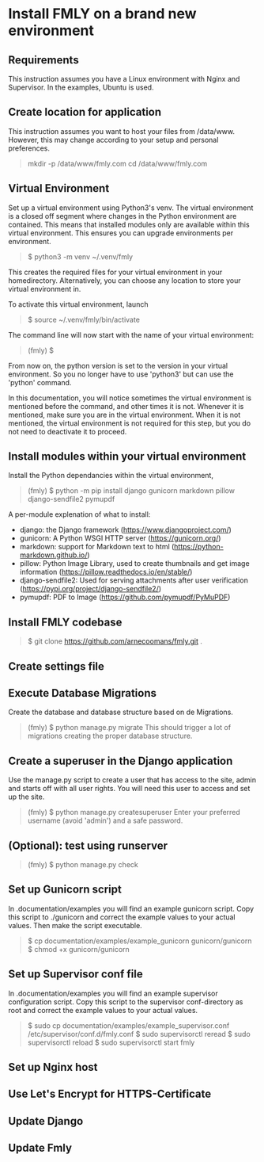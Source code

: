 # Install FMLY on a brand new environment

## Requirements
This instruction assumes you have a Linux environment with Nginx and Supervisor. 
In the examples, Ubuntu is used.

## Create location for application
This instruction assumes you want to host your files from /data/www. However, this may
change according to your setup and personal preferences.

> mkdir -p /data/www/fmly.com
> cd /data/www/fmly.com

## Virtual Environment
Set up a virtual environment using Python3's venv. The virtual environment is a 
closed off segment where changes in the Python environment are contained. This means
that installed modules only are available within this virtual environment.
This ensures you can upgrade environments per environment.

> $ python3 -m venv ~/.venv/fmly

This creates the required files for your virtual environment in your homedirectory. 
Alternatively, you can choose any location to store your virtual environment in.

To activate this virtual environment, launch
> $ source ~/.venv/fmly/bin/activate

The command line will now start with the name of your virtual environment:
> (fmly) $

From now on, the python version is set to the version in your virtual environment. So you
no longer have to use 'python3' but can use the 'python' command. 

In this documentation, you will notice sometimes the virtual environment is mentioned before the
command, and other times it is not. Whenever it is mentioned, make sure you are in the virtual
environment. When it is not mentioned, the virtual environment is not required for this step, but
you do not need to deactivate it to proceed.

## Install modules within your virtual environment
Install the Python dependancies within the virtual environment,

> (fmly) $ python -m pip install django gunicorn markdown pillow django-sendfile2 pymupdf

A per-module explenation of what to install:
- django: the Django framework (https://www.djangoproject.com/)
- gunicorn: A Python WSGI HTTP server (https://gunicorn.org/)
- markdown: support for Markdown text to html (https://python-markdown.github.io/)
- pillow: Python Image Library, used to create thumbnails and get image information (https://pillow.readthedocs.io/en/stable/)
- django-sendfile2: Used for serving attachments after user verification (https://pypi.org/project/django-sendfile2/)
- pymupdf: PDF to Image (https://github.com/pymupdf/PyMuPDF)

## Install FMLY codebase
> $ git clone https://github.com/arnecoomans/fmly.git .

## Create settings file
## Execute Database Migrations
Create the database and database structure based on de Migrations. 
> (fmly) $ python manage.py migrate
This should trigger a lot of migrations creating the proper database structure.

## Create a superuser in the Django application
Use the manage.py script to create a user that has access to the site, admin and starts off with 
all user rights. You will need this user to access and set up the site.

> (fmly) $ python manage.py createsuperuser
Enter your preferred username (avoid 'admin') and a safe password.

## (Optional): test using runserver
> (fmly) $ python manage.py check

## Set up Gunicorn script
In .documentation/examples you will find an example gunicorn script. Copy this script to ./gunicorn
and correct the example values to your actual values. Then make the script executable.

> $ cp documentation/examples/example_gunicorn gunicorn/gunicorn
> $ chmod +x gunicorn/gunicorn

## Set up Supervisor conf file
In .documentation/examples you will find an example supervisor configuration script. Copy this
script to the supervisor conf-directory as root and correct the example values to your actual values.

> $ sudo cp documentation/examples/example_supervisor.conf /etc/supervisor/conf.d/fmly.conf
> $ sudo supervisorctl reread
> $ sudo supervisorctl reload
> $ sudo supervisorctl start fmly

## Set up Nginx host

## Use Let's Encrypt for HTTPS-Certificate

## Update Django
## Update Fmly
